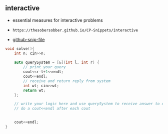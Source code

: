 
## interactive

- essential measures for interactive problems
- ```
  https://thesobersobber.github.io/CP-Snippets/interactive
  ```
- [github-snip-file](https://github.com/theSoberSobber/CP-Snippets/blob/main/snippets.json#L632)

```cpp
void solve(){
    int n; cin>>n;
    
    auto querySystem = [&](int l, int r) {
        // print your query
        cout<<r-l+1<<endl;
        cout<<endl;
        // receive and return reply from system
        int wt; cin>>wt;
        return wt;
    };

    // write your logic here and use querySystem to receive answer to query
    // do a cout<<endl after each cout

    
    cout<<endl;
}

```
